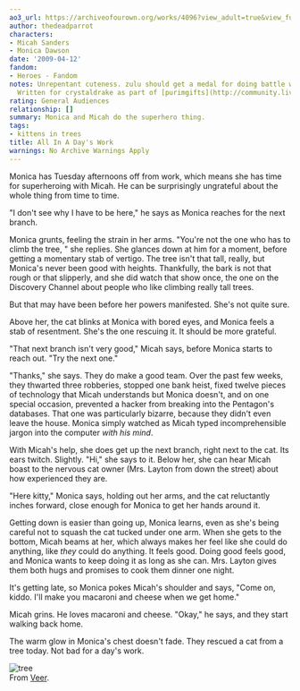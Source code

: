 ```yaml
---
ao3_url: https://archiveofourown.org/works/4096?view_adult=true&view_full_work=true
author: thedeadparrot
characters:
- Micah Sanders
- Monica Dawson
date: '2009-04-12'
fandom:
- Heroes - Fandom
notes: Unrepentant cuteness. zulu should get a medal for doing battle with my commas.
  Written for crystaldrake as part of [purimgifts](http://community.livejournal.com/purimgifts/).
rating: General Audiences
relationship: []
summary: Monica and Micah do the superhero thing.
tags:
- kittens in trees
title: All In A Day's Work
warnings: No Archive Warnings Apply
---
```


Monica has Tuesday afternoons off from work, which means she has time for superheroing with Micah. He can be surprisingly ungrateful about the whole thing from time to time.

"I don't see why I have to be here," he says as Monica reaches for the next branch.

Monica grunts, feeling the strain in her arms. "You're not the one who has to climb the tree, " she replies. She glances down at him for a moment, before getting a momentary stab of vertigo. The tree isn't that tall, really, but Monica's never been good with heights. Thankfully, the bark is not that rough or that slipperly, and she did watch that show once, the one on the Discovery Channel about people who like climbing really tall trees.

But that may have been before her powers manifested. She's not quite sure.

Above her, the cat blinks at Monica with bored eyes, and Monica feels a stab of resentment. She's the one rescuing it. It should be more grateful.

"That next branch isn't very good," Micah says, before Monica starts to reach out. "Try the next one."

"Thanks," she says. They do make a good team. Over the past few weeks, they thwarted three robberies, stopped one bank heist, fixed twelve pieces of technology that Micah understands but Monica doesn't, and on one special occasion, prevented a hacker from breaking into the Pentagon's databases. That one was particularly bizarre, because they didn't even leave the house. Monica simply watched as Micah typed incomprehensible jargon into the computer *with his mind*.

With Micah's help, she does get up the next branch, right next to the cat. Its ears twitch. Slightly. "Hi," she says to it. Below her, she can hear Micah boast to the nervous cat owner (Mrs. Layton from down the street) about how experienced they are.

"Here kitty," Monica says, holding out her arms, and the cat reluctantly inches forward, close enough for Monica to get her hands around it.

Getting down is easier than going up, Monica learns, even as she's being careful not to squash the cat tucked under one arm. When she gets to the bottom, Micah beams at her, which always makes her feel like she could do anything, like *they* could do anything. It feels good. Doing good feels good, and Monica wants to keep doing it as long as she can. Mrs. Layton gives them both hugs and promises to cook them dinner one night.

It's getting late, so Monica pokes Micah's shoulder and says, "Come on, kiddo. I'll make you macaroni and cheese when we get home."

Micah grins. He loves macaroni and cheese. "Okay," he says, and they start walking back home.

The warm glow in Monica's chest doesn't fade. They rescued a cat from a tree today. Not bad for a day's work.

![tree](http://i42.tinypic.com/2iaep8j.jpg)  
From [Veer](http://www.veer.com/).